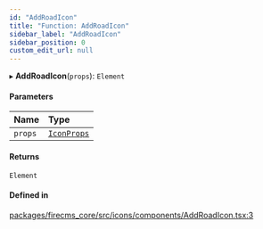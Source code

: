 ```yaml
---
id: "AddRoadIcon"
title: "Function: AddRoadIcon"
sidebar_label: "AddRoadIcon"
sidebar_position: 0
custom_edit_url: null
---
```


▸ **AddRoadIcon**(`props`): `Element`

#### Parameters

| Name | Type |
| :------ | :------ |
| `props` | [`IconProps`](../types/IconProps.md) |

#### Returns

`Element`

#### Defined in

[packages/firecms_core/src/icons/components/AddRoadIcon.tsx:3](https://github.com/FireCMSco/firecms/blob/d45f3739/packages/firecms_core/src/icons/components/AddRoadIcon.tsx#L3)
